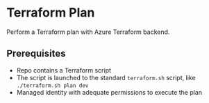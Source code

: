 # Terraform Plan

Perform a Terraform plan with Azure Terraform backend.

## Prerequisites

- Repo contains a Terraform script
- The script is launched to the standard `terraform.sh` script, like `./terraform.sh plan dev`
- Managed identity with adequate permissions to execute the plan
